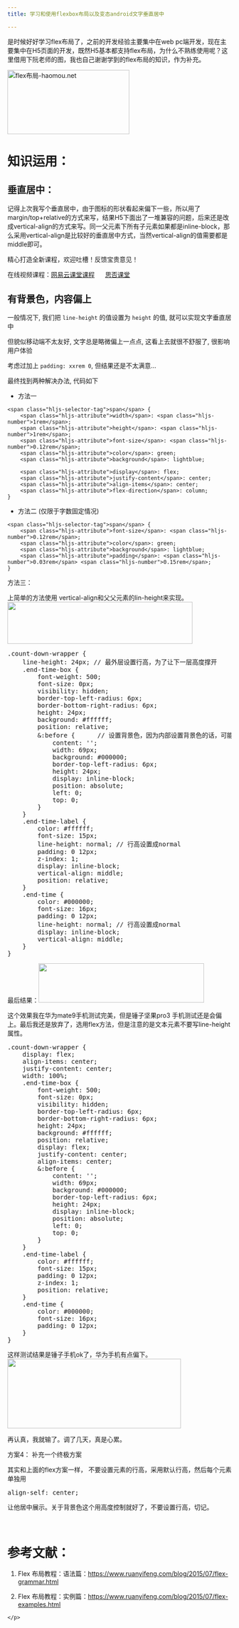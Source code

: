 ```yaml
---
title: 学习和使用flexbox布局以及变态android文字垂直居中

---
```

是时候好好学习flex布局了，之前的开发经验主要集中在web pc端开发，现在主要集中在H5页面的开发，既然H5基本都支持flex布局，为什么不熟练使用呢？这里借用下阮老师的图，我也自己谢谢学到的flex布局的知识，作为补充。

<img loading="lazy" class="aligncenter" src="//fed123.oss-ap-southeast-2.aliyuncs.com/wp-content/uploads/2017/09/bg2015071002.png" alt="flex布局-haomou.net" width="274" height="144" />

# 知识运用：

## 垂直居中：

记得上次我写个垂直居中，由于图标的形状看起来偏下一些，所以用了margin/top+relative的方式来写，结果H5下面出了一堆兼容的问题，后来还是改成vertical-align的方式来写。同一父元素下所有子元素如果都是inline-block，那么采用vertical-align是比较好的垂直居中方式，当然vertical-align的值需要都是middle即可。

精心打造全新课程，欢迎吐槽！反馈宝贵意见！

在线视频课程：<a href="https://study.163.com/course/courseMain.htm?share=2&shareId=400000000351011&courseId=1209400904&_trace_c_p_k2_=d5106aa1758748cea6e733c4b1f29bbe" target="_blank" rel="noopener noreferrer">网易云课堂课程</a>      <a href="https://segmentfault.com/ls/1650000019681091" target="_blank" rel="noopener noreferrer">思否课堂</a>

## 有背景色，内容偏上

一般情况下, 我们把 `line-height` 的值设置为 `height` 的值, 就可以实现文字垂直居中

但貌似移动端不太友好, 文字总是略微偏上一点点, 这看上去就很不舒服了, 很影响用户体验

考虑过加上 `padding: xxrem 0`, 但结果还是不太满意&#8230;

最终找到两种解决办法, 代码如下

* 方法一

<pre><code class="hljs css">&lt;span class="hljs-selector-tag">span&lt;/span> {
    &lt;span class="hljs-attribute">width&lt;/span>: &lt;span class="hljs-number">1rem&lt;/span>;
    &lt;span class="hljs-attribute">height&lt;/span>: &lt;span class="hljs-number">1rem&lt;/span>;
    &lt;span class="hljs-attribute">font-size&lt;/span>: &lt;span class="hljs-number">0.12rem&lt;/span>;
    &lt;span class="hljs-attribute">color&lt;/span>: green;
    &lt;span class="hljs-attribute">background&lt;/span>: lightblue;

    &lt;span class="hljs-attribute">display&lt;/span>: flex;
    &lt;span class="hljs-attribute">justify-content&lt;/span>: center;
    &lt;span class="hljs-attribute">align-items&lt;/span>: center;
    &lt;span class="hljs-attribute">flex-direction&lt;/span>: column;
}</code></pre>

* 方法二 (仅限于字数固定情况)

<pre><code class="hljs css">&lt;span class="hljs-selector-tag">span&lt;/span> {
    &lt;span class="hljs-attribute">font-size&lt;/span>: &lt;span class="hljs-number">0.12rem&lt;/span>;
    &lt;span class="hljs-attribute">color&lt;/span>: green;
    &lt;span class="hljs-attribute">background&lt;/span>: lightblue;
    &lt;span class="hljs-attribute">padding&lt;/span>: &lt;span class="hljs-number">0.03rem&lt;/span> &lt;span class="hljs-number">0.15rem&lt;/span>;
}</code></pre>

方法三：

上简单的方法使用 vertical-align和父父元素的lin-height来实现。<img loading="lazy" width="416" height="94" class="alignnone size-full wp-image-4428 shadow" src="https://haomou.oss-cn-beijing.aliyuncs.com/upload/2019/06/img_5cf3e6735d563.png?x-oss-process=image/quality,q_10/resize,m_lfit,w_200" data-src="https://haomou.oss-cn-beijing.aliyuncs.com/upload/2019/06/img_5cf3e6735d563.png?x-oss-process=image/format,webp" alt="" srcset="https://haomou.oss-cn-beijing.aliyuncs.com/upload/2019/06/img_5cf3e6735d563.png?x-oss-process=image/format,webp 416w, https://haomou.oss-cn-beijing.aliyuncs.com/upload/2019/06/img_5cf3e6735d563.png?x-oss-process=image/quality,q_50/resize,m_fill,w_300,h_68/format,webp 300w" sizes="(max-width: 416px) 100vw, 416px" />

<pre class="EnlighterJSRAW" data-enlighter-language="null">.count-down-wrapper {
    line-height: 24px; // 最外层设置行高，为了让下一层高度撑开
    .end-time-box {
        font-weight: 500;
        font-size: 0px;
        visibility: hidden;
        border-top-left-radius: 6px;
        border-bottom-right-radius: 6px;
        height: 24px;
        background: #ffffff;
        position: relative;
        &:before {      // 设置背景色，因为内部设置背景色的话，可能对不齐
            content: '';
            width: 69px;
            background: #000000;
            border-top-left-radius: 6px;
            height: 24px;
            display: inline-block;
            position: absolute;
            left: 0;
            top: 0;
        }
    }
    .end-time-label {
        color: #ffffff;
        font-size: 15px;
        line-height: normal; // 行高设置成normal
        padding: 0 12px;
        z-index: 1;
        display: inline-block;
        vertical-align: middle;
        position: relative;
    }
    .end-time {
        color: #000000;
        font-size: 16px;
        padding: 0 12px;
        line-height: normal; // 行高设置成normal
        display: inline-block;
        vertical-align: middle;
    }
}</pre>

最后结果：<img loading="lazy" width="372" height="88" class="alignnone size-full wp-image-4429 shadow" src="https://haomou.oss-cn-beijing.aliyuncs.com/upload/2019/06/img_5cf3e77e34d14.png?x-oss-process=image/quality,q_10/resize,m_lfit,w_200" data-src="https://haomou.oss-cn-beijing.aliyuncs.com/upload/2019/06/img_5cf3e77e34d14.png?x-oss-process=image/format,webp" alt="" srcset="https://haomou.oss-cn-beijing.aliyuncs.com/upload/2019/06/img_5cf3e77e34d14.png?x-oss-process=image/format,webp 372w, https://haomou.oss-cn-beijing.aliyuncs.com/upload/2019/06/img_5cf3e77e34d14.png?x-oss-process=image/quality,q_50/resize,m_fill,w_300,h_71/format,webp 300w" sizes="(max-width: 372px) 100vw, 372px" />

这个效果我在华为mate9手机测试完美，但是锤子坚果pro3 手机测试还是会偏上。最后我还是放弃了，选用flex方法，但是注意的是文本元素不要写line-height属性。

<pre class="EnlighterJSRAW" data-enlighter-language="null">.count-down-wrapper {
    display: flex;
    align-items: center;
    justify-content: center;
    width: 100%;
    .end-time-box {
        font-weight: 500;
        font-size: 0px;
        visibility: hidden;
        border-top-left-radius: 6px;
        border-bottom-right-radius: 6px;
        height: 24px;
        background: #ffffff;
        position: relative;
        display: flex;
        justify-content: center;
        align-items: center;
        &:before {
            content: '';
            width: 69px;
            background: #000000;
            border-top-left-radius: 6px;
            height: 24px;
            display: inline-block;
            position: absolute;
            left: 0;
            top: 0;
        }
    }
    .end-time-label {
        color: #ffffff;
        font-size: 15px;
        padding: 0 12px;
        z-index: 1;
        position: relative;
    }
    .end-time {
        color: #000000;
        font-size: 16px;
        padding: 0 12px;
    }
}</pre>

这样测试结果是锤子手机ok了，华为手机有点偏下。<img loading="lazy" width="390" height="156" class="alignnone size-full wp-image-4430 shadow" src="https://haomou.oss-cn-beijing.aliyuncs.com/upload/2019/06/img_5cf50249954c1.png?x-oss-process=image/quality,q_10/resize,m_lfit,w_200" data-src="https://haomou.oss-cn-beijing.aliyuncs.com/upload/2019/06/img_5cf50249954c1.png?x-oss-process=image/format,webp" alt="" srcset="https://haomou.oss-cn-beijing.aliyuncs.com/upload/2019/06/img_5cf50249954c1.png?x-oss-process=image/format,webp 390w, https://haomou.oss-cn-beijing.aliyuncs.com/upload/2019/06/img_5cf50249954c1.png?x-oss-process=image/quality,q_50/resize,m_fill,w_300,h_120/format,webp 300w" sizes="(max-width: 390px) 100vw, 390px" />

再认真，我就输了。调了几天，真是心累。

方案4： 补充一个终极方案

其实和上面的flex方案一样， 不要设置元素的行高，采用默认行高，然后每个元素单独用

<pre class="EnlighterJSRAW" data-enlighter-language="null">align-self: center;</pre>

让他居中展示。关于背景色这个用高度控制就好了，不要设置行高，切记。

&nbsp;

# 参考文献：

  1. Flex 布局教程：语法篇：<https://www.ruanyifeng.com/blog/2015/07/flex-grammar.html>
  2. <p id="page-title" class="asset-name entry-title">
      Flex 布局教程：实例篇：<a href="https://www.ruanyifeng.com/blog/2015/07/flex-examples.html">https://www.ruanyifeng.com/blog/2015/07/flex-examples.html</a>

    </p>
